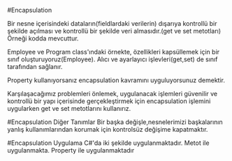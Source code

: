 ﻿#Encapsulation

Bir nesne içerisindeki dataların(fieldlardaki verilerin) dışarıya kontrollü bir şekilde açılması ve kontrollü bir şekilde veri almasıdır.(get ve set metotları) Örneği kodda mevcuttur.

Employee ve Program class'ındaki örnekte, özellikleri kapsüllemek için bir sınıf oluşturuyoruz(Employee). Alıcı ve ayarlayıcı işlevleri(get,set) de sınıf tarafından sağlanır.

Property kullanıyorsanız encapsulation kavramını uyguluyorsunuz demektir.

Karşılaşacağımız problemleri önlemek, uygulanacak işlemleri güvenilir ve kontrollü bir yapı içerisinde gerçekleştirmek için encapsulation işlemini uygularken get ve set metotlarını kullanırız.



#Encapsulation Diğer Tanımlar 
Bir başka değişle,nesnelerimizi başkalarının yanlış kullanımlarından korumak için kontrolsüz değişime kapatmaktır.



#Encapsulation Uygulama
C#'da iki şekilde uygulanmaktadır.
Metot ile uygulanmakta.
Property ile uygulanmaktadır